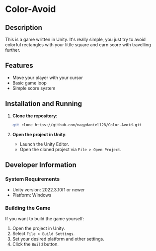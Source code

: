 # Color-Avoid

## Description
This is a game written in Unity. It's really simple, you just try to avoid colorful rectangles with your little square and earn score with travelling further.

## Features
- Move your player with your cursor
- Basic game loop
- Simple score system

## Installation and Running
1. **Clone the repository**:
    ```bash
    git clone https://github.com/nagydaniel128/Color-Avoid.git
    ```

2. **Open the project in Unity**:
   - Launch the Unity Editor.
   - Open the cloned project via `File > Open Project`.

## Developer Information
### System Requirements
- Unity version: 2022.3.10f1 or newer
- Platform: Windows

### Building the Game
If you want to build the game yourself:
1. Open the project in Unity.
2. Select `File > Build Settings`.
3. Set your desired platform and other settings.
4. Click the `Build` button.
